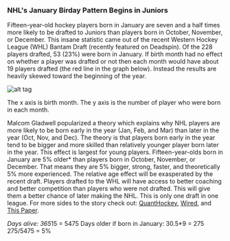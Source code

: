 ### NHL's January Birday Pattern Begins in Juniors

Fifteen-year-old hockey players born in January are seven and a half times more likely to be drafted to Juniors than players born in October, November, or December. This insane statistic came out of the recent Western Hockey League (WHL) Bantam Draft (recently featured on Deadspin). Of the 228 players drafted, 53 (23%) were born in January. If birth month had no effect on whether a player was drafted or not then each month would have about 19 players drafted (the red line in the graph below). Instead the results are heavily skewed toward the beginning of the year.

![alt tag](https://github.com/frutoper/WHL_Birth_Month/blob/master/Output/WHL%20Bantam%20Draft%20By%20Month.png?raw=true)

The x axis is birth month.  The y axis is the number of player who were born in each month.

Malcom Gladwell popularized a theory which explains why NHL players are more likely to be born early in the year (Jan, Feb, and Mar) than later in the year (Oct, Nov, and Dec).  The theory is that players born early in the year tend to be bigger and more skilled than relatively younger player born later in the year.  This effect is largest for young players.  Fifteen-year-olds born in January are 5% older* than players born in October, November, or December.  That means they are 5% bigger, strong, faster, and theoretically 5% more experienced.  The relative age effect will be exasperated by the recent draft.  Players drafted to the WHL will have access to better coaching and better competition than players who were not drafted.  This will give them a better chance of later making the NHL.  This is only one draft in one league.  For more sides to the story check out: [QuantHockey](http://www.quanthockey.com/nhl/birth-month-totals/nhl-players-career-stats.html), [Wired](http://www.wired.com/2013/03/nhl-selection-bias/), and [This Paper](http://www.ncbi.nlm.nih.gov/pubmed/24869606).

*Days alive: 365*15 = 5475
Days older if born in January:  30.5*9 = 275
275/5475 = 5%
